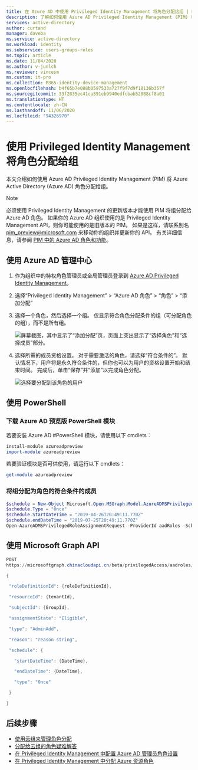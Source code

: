 ```yaml
---
title: 在 Azure AD 中使用 Privileged Identity Management 将角色分配给组 | Microsoft Docs
description: 了解如何使用 Azure AD Privileged Identity Management (PIM) 将 Azure Active Directory (Azure AD) 角色分配给组。
services: active-directory
author: curtand
manager: daveba
ms.service: active-directory
ms.workload: identity
ms.subservice: users-groups-roles
ms.topic: article
ms.date: 11/04/2020
ms.author: v-junlch
ms.reviewer: vincesm
ms.custom: it-pro
ms.collection: M365-identity-device-management
ms.openlocfilehash: b4f65b7e088b0597533a727f9f7d9f18136b357f
ms.sourcegitcommit: 33f2835ec41ca391eb9940edfcbab52888cf8a01
ms.translationtype: HT
ms.contentlocale: zh-CN
ms.lasthandoff: 11/06/2020
ms.locfileid: "94326970"
---
```

# <a name="assign-a-role-to-a-group-using-privileged-identity-management"></a>使用 Privileged Identity Management 将角色分配给组

本文介绍如何使用 Azure AD Privileged Identity Management (PIM) 将 Azure Active Directory (Azure AD) 角色分配给组。

> [!NOTE]
> 必须使用 Privileged Identity Management 的更新版本才能使用 PIM 将组分配给 Azure AD 角色。 如果你的 Azure AD 组织使用的是 Privileged Identity Management API，则你可能使用的是旧版本的 PIM。 如果是这样，请联系别名 pim_preview@microsoft.com 来移动你的组织并更新你的 API。 有关详细信息，请参阅 [PIM 中的 Azure AD 角色和功能](../privileged-identity-management/azure-ad-roles-features.md)。

## <a name="using-azure-ad-admin-center"></a>使用 Azure AD 管理中心

1. 作为组织中的特权角色管理员或全局管理员登录到 [Azure AD Privileged Identity Management](https://portal.azure.cn/?Microsoft_AAD_IAM_GroupRoles=true&Microsoft_AAD_IAM_userRolesV2=true&Microsoft_AAD_IAM_enablePimIntegration=true#blade/Microsoft_Azure_PIMCommon/CommonMenuBlade/quickStart)。

1. 选择“Privileged Identity Management” > “Azure AD 角色” > “角色” > “添加分配”   

1. 选择一个角色，然后选择一个组。 仅显示符合角色分配条件的组（可分配角色的组），而不是所有组。

    ![屏幕截图，其中显示了“添加分配”页，页面上突出显示了“选择角色”和“选择成员”部分。](./media/groups-pim-eligible/select-member.png)

1. 选择所需的成员资格设置。 对于需要激活的角色，请选择“符合条件的”。 默认情况下，用户将是永久符合条件的，但你也可以为用户的资格设置开始和结束时间。 完成后，单击“保存”并“添加”以完成角色分配。

    ![选择要分配到该角色的用户](./media/groups-pim-eligible/set-assignment-settings.png)

## <a name="using-powershell"></a>使用 PowerShell

### <a name="download-the-azure-ad-preview-powershell-module"></a>下载 Azure AD 预览版 PowerShell 模块

若要安装 Azure AD #PowerShell 模块，请使用以下 cmdlets：

```powershell
install-module azureadpreview
import-module azureadpreview
```

若要验证模块是否可供使用，请运行以下 cmdlets：

```powershell
get-module azureadpreview
```

### <a name="assign-a-group-as-an-eligible-member-of-a-role"></a>将组分配为角色的符合条件的成员

```powershell
$schedule = New-Object Microsoft.Open.MSGraph.Model.AzureADMSPrivilegedSchedule
$schedule.Type = "Once"
$schedule.StartDateTime = "2019-04-26T20:49:11.770Z"
$schedule.endDateTime = "2019-07-25T20:49:11.770Z"
Open-AzureADMSPrivilegedRoleAssignmentRequest -ProviderId aadRoles -Schedule $schedule -ResourceId "[YOUR TENANT ID]" -RoleDefinitionId "9f8c1837-f885-4dfd-9a75-990f9222b21d" -SubjectId "[YOUR GROUP ID]" -AssignmentState "Eligible" -Type "AdminAdd"
```

## <a name="using-microsoft-graph-api"></a>使用 Microsoft Graph API

```powershell
POST
https://microsoftgraph.chinacloudapi.cn/beta/privilegedAccess/aadroles/roleAssignmentRequests  

{

 "roleDefinitionId": {roleDefinitionId},

 "resourceId": {tenantId},

 "subjectId": {GroupId},

 "assignmentState": "Eligible",

 "type": "AdminAdd",

 "reason": "reason string",

 "schedule": {

   "startDateTime": {DateTime},

   "endDateTime": {DateTime},

   "type": "Once"

 }

}
```

## <a name="next-steps"></a>后续步骤

- [使用云组来管理角色分配](groups-concept.md)
- [分配给云组的角色疑难解答](groups-faq-troubleshooting.md)
- [在 Privileged Identity Management 中配置 Azure AD 管理员角色设置](../privileged-identity-management/pim-how-to-change-default-settings.md)
- [在 Privileged Identity Management 中分配 Azure 资源角色](../privileged-identity-management/pim-resource-roles-assign-roles.md)

